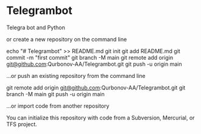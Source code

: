 # Telegrambot
Telegra bot and Python



or create a new repository on the command line

echo "# Telegrambot" >> README.md
git init
git add README.md
git commit -m "first commit"
git branch -M main
git remote add origin git@github.com:Qurbonov-AA/Telegrambot.git
git push -u origin main

…or push an existing repository from the command line

git remote add origin git@github.com:Qurbonov-AA/Telegrambot.git
git branch -M main
git push -u origin main

…or import code from another repository

You can initialize this repository with code from a Subversion, Mercurial, or TFS project.

